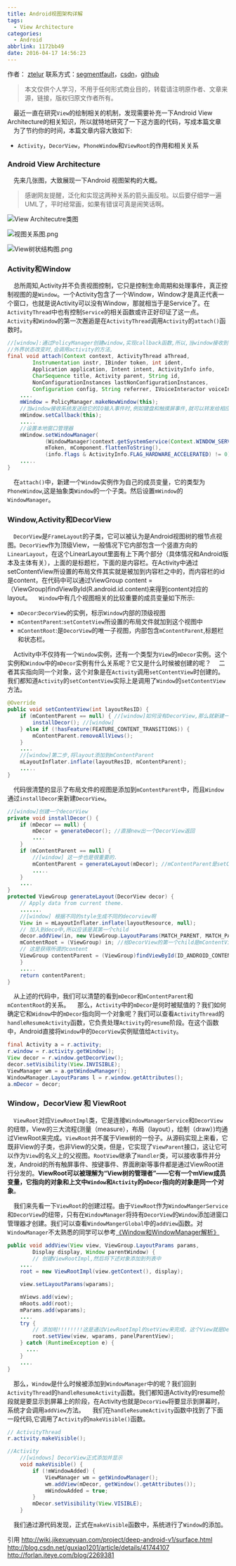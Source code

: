 ```yaml
---
title: Android视图架构详解
tags:
  - View Architecture
categories:
  - Android
abbrlink: 1172bb49
date: 2016-04-17 14:56:23
---
```


作者： [ztelur](http://www.jianshu.com/users/481d9f540fb9/latest_articles)
联系方式：[segmentfault](https://segmentfault.com/u/remcarpediem)，[csdn](http://blog.csdn.net/u012422440)，[github](http://ztelur.github.io/)
>本文仅供个人学习，不用于任何形式商业目的，转载请注明原作者、文章来源，链接，版权归原文作者所有。


&emsp;最近一直在研究`View`的绘制相关的机制，发现需要补充一下Android View Architecture的相关知识，所以就特地研究了一下这方面的代码，写成本篇文章
&emsp;为了节约你的时间，本篇文章内容大致如下:

- `Activity`，`DecorView`，`PhoneWindow`和`ViewRoot`的作用和相关关系

### Android View Architecture
&emsp;先来几张图，大致展现一下Android 视图架构的大概。

> 感谢网友提醒，泛化和实现这两种关系的箭头画反啦。以后要仔细学一遍UML了，平时经常画，如果有错误可真是闹笑话啊。

![View Architecutre类图](http://7xrxif.com1.z0.glb.clouddn.com/2016417-view-View%20Architecutre%E7%B1%BB%E5%9B%BE.jpg)


![视图关系图.png](http://7xrxif.com1.z0.glb.clouddn.com/2016417-view-%E8%A7%86%E5%9B%BE%E5%85%B3%E7%B3%BB%E5%9B%BE.png)


![View树状结构图.png](http://7xrxif.com1.z0.glb.clouddn.com/2016417-view-View%E6%A0%91%E7%8A%B6%E7%BB%93%E6%9E%84%E5%9B%BE.png)
### Activity和Window
&emsp;总所周知,Activity并不负责视图控制，它只是控制生命周期和处理事件，真正控制视图的是`Window`。一个Activity包含了一个Window，Window才是真正代表一个窗口，也就是说Activity可以没有Window，那就相当于是Service了。在`ActivityThread`中也有控制`Service`的相关函数或许正好印证了这一点。
&emsp;`Activity`和`Window`的第一次邂逅是在`ActivityThread`调用`Activity`的`attach()`函数时。
``` java
//[window]:通过PolicyManager创建window,实现callback函数,所以,当window接收到
//外界状态改变时,会调用activity的方法,
final void attach(Context context, ActivityThread aThread,
        Instrumentation instr, IBinder token, int ident,
        Application application, Intent intent, ActivityInfo info,
        CharSequence title, Activity parent, String id,
        NonConfigurationInstances lastNonConfigurationInstances,
        Configuration config, String referrer, IVoiceInteractor voiceInteractor) {
    ....
    mWindow = PolicyManager.makeNewWindow(this);
    //当window接收系统发送给它的IO输入事件时,例如键盘和触摸屏事件,就可以转发给相应的Activity
    mWindow.setCallback(this);
    .....
    //设置本地窗口管理器
    mWindow.setWindowManager(
            (WindowManager)context.getSystemService(Context.WINDOW_SERVICE),
            mToken, mComponent.flattenToString(),
            (info.flags & ActivityInfo.FLAG_HARDWARE_ACCELERATED) != 0);
    .....
}
```
&emsp;在`attach()`中，新建一个`Window`实例作为自己的成员变量，它的类型为`PhoneWindow`,这是抽象类`Window`的一个子类。然后设置`mWindow`的`WindowManager`。

### Window,Activity和DecorView
&emsp;`DecorView`是`FrameLayout`的子类，它可以被认为是Android视图树的根节点视图。`DecorView`作为顶级View，一般情况下它内部包含一个竖直方向的`LinearLayout`，在这个LinearLayout里面有上下两个部分（具体情况和Android版本及主体有关），上面的是标题栏，下面的是内容栏。在Activity中通过setContentView所设置的布局文件其实就是被加到内容栏之中的，而内容栏的id是content，在代码中可以通过ViewGroup content = （ViewGroup)findViewById(R.android.id.content)来得到content对应的layout。
&emsp;`Window`中有几个视图相关的比较重要的成员变量如下所示:

- `mDecor`:`DecorView`的实例，标示`Window`内部的顶级视图
- `mContentParent`:`setContetView`所设置的布局文件就加到这个视图中
- `mContentRoot`:是`DecorView`的唯一子视图，内部包含`mContentParent`,标题栏和状态栏。

&emsp;Activity中不仅持有一个`Window`实例，还有一个类型为`View`的`mDecor`实例。这个实例和`Window`中的`mDecor`实例有什么关系呢？它又是什么时候被创建的呢？
&emsp;二者其实指向同一个对象，这个对象是在`Activity`调用`setContentView`时创建的。我们都知道`Activity`的`setContentView`实际上是调用了`Window`的`setContentView`方法。
``` java
@Override
public void setContentView(int layoutResID) {
    if (mContentParent == null) { //[window]如何没有DecorView,那么就新建一个
        installDecor(); //[window]
    } else if (!hasFeature(FEATURE_CONTENT_TRANSITIONS)) {
        mContentParent.removeAllViews();
    }
    ....
    //[window]第二步,将layout添加到mContentParent
    mLayoutInflater.inflate(layoutResID, mContentParent);
    .....
}
```
&emsp;代码很清楚的显示了布局文件的视图是添加到`mContentParent`中，而且`Window`通过`installDecor`来新建`DecorView`。
``` java
//[window]创建一个decorView
private void installDecor() {
    if (mDecor == null) {
        mDecor = generateDecor(); //直接new出一个DecorView返回
        ....
    }
    if (mContentParent == null) {
        //[window] 这一步也是很重要的.
        mContentParent = generateLayout(mDecor); //mContentParent是setContentVIew的关键啊
        .....
    }
    ....
}
protected ViewGroup generateLayout(DecorView decor) {
    // Apply data from current theme.
    .......
    //[window] 根据不同的style生成不同的decorview啊
    View in = mLayoutInflater.inflate(layoutResource, null);
    // 加入到deco中,所以应该是其第一个child
    decor.addView(in, new ViewGroup.LayoutParams(MATCH_PARENT, MATCH_PARENT));
    mContentRoot = (ViewGroup) in; //给DecorView的第一个child是mContentView
    // 这是获得所谓的content 
    ViewGroup contentParent = (ViewGroup)findViewById(ID_ANDROID_CONTENT);
    }
    .....
    return contentParent;
}

```
&emsp;从上述的代码中，我们可以清楚的看到`mDecor`和`mContentParent`和`mContentRoot`的关系。
&emsp;那么，`Activity`中的`mDecor`是何时被赋值的？我们如何确定它和`Widnow`中的`mDecor`指向同一个对象呢？我们可以查看`ActivityThread`的`handleResumeActivity`函数，它负责处理`Activity`的`resume`阶段。在这个函数中，Android直接将`Window`中的`DecorView`实例赋值给`Activity`。
``` java
final Activity a = r.activity;
r.window = r.activity.getWindow();
View decor = r.window.getDecorView();
decor.setVisibility(View.INVISIBLE);
ViewManager wm = a.getWindowManager();
WindowManager.LayoutParams l = r.window.getAttributes();
a.mDecor = decor;
```


### Window，DecorView 和 ViewRoot
&emsp;`ViewRoot`对应`ViewRootImpl`类，它是连接`WindowManagerService`和`DecorView`的纽带，View的三大流程(测量（measure），布局（layout），绘制（draw）)均通过ViewRoot来完成。`ViewRoot`并不属于View树的一份子。从源码实现上来看，它既非View的子类，也非View的父类，但是，它实现了`ViewParent`接口，这让它可以作为`View`的名义上的父视图。`RootView`继承了`Handler`类，可以接收事件并分发，Android的所有触屏事件、按键事件、界面刷新等事件都是通过ViewRoot进行分发的。**ViewRoot可以被理解为“View树的管理者”——它有一个mView成员变量，它指向的对象和上文中`Window`和`Activity`的`mDecor`指向的对象是同一个对象**。

&emsp;我们来先看一下`ViewRoot`的创建过程。由于`ViewRoot`作为`WindowMangerService`和`DecorView`的纽带，只有在`WindowManager`将持有`DecorView`的`Window`添加进窗口管理器才创建。我们可以查看`WindowMangerGlobal`中的`addView`函数。对`WindowManager`不太熟悉的同学可以参考[《Window和WindowManager解析》](http://ztelur.github.io/2015/10/28/Window%E5%92%8CWindowManager%E8%A7%A3%E6%9E%90/)
``` java
public void addView(View view, ViewGroup.LayoutParams params,
        Display display, Window parentWindow) {
        // 创建ViewRootImpl,然后将下述对象添加到列表中
    ....
    root = new ViewRootImpl(view.getContext(), display);

    view.setLayoutParams(wparams);

    mViews.add(view);
    mRoots.add(root);
    mParams.add(wparams);
    ....
    try {
        // 添加啦!!!!!!!!这是通过ViewRootImpl的setView来完成，这个View就是DecorView实例
        root.setView(view, wparams, panelParentView);
    } catch (RuntimeException e) {
      ....
    }
    ....
}
```
&emsp;那么，`Window`是什么时候被添加到`WindowManager`中的呢？我们回到`ActivityThread`的`handleResumeActivity`函数。我们都知道Activity的resume阶段就是要显示到屏幕上的阶段，在Activity也就是`DecorView`将要显示到屏幕时，系统才会调用`addView`方法。
&emsp;我们在`handleResumeActivity`函数中找到了下面一段代码,它调用了`Activity`的`makeVisible()`函数。
``` java
// ActivityThread
r.activity.makeVisible();

//Activity
    //[windows] DecorView正式添加并显示
    void makeVisible() {
        if (!mWindowAdded) {
            ViewManager wm = getWindowManager();
            wm.addView(mDecor, getWindow().getAttributes());
            mWindowAdded = true;
        }
        mDecor.setVisibility(View.VISIBLE);
    }
```
&emsp;我们通过源代码发现，正式在`makeVisible`函数中，系统进行了`Window`的添加。


引用
http://wiki.jikexueyuan.com/project/deep-android-v1/surface.html
http://blog.csdn.net/guxiao1201/article/details/41744107
http://forlan.iteye.com/blog/2269381
